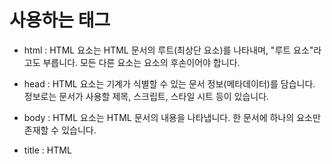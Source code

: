 # 사용하는 태그

- html : HTML <html> 요소는 HTML 문서의 루트(최상단 요소)를 나타내며, "루트 요소"라고도 부릅니다. 모든 다른 요소는 <html> 요소의 후손이어야 합니다.
- head : HTML <head> 요소는 기계가 식별할 수 있는 문서 정보(메타데이터)를 담습니다. 정보로는 문서가 사용할 제목, 스크립트, 스타일 시트 등이 있습니다.
- body : HTML <body> 요소는 HTML 문서의 내용을 나타냅니다. 한 문서에 하나의 <body> 요소만 존재할 수 있습니다.
- title : HTML <title> 요소는 브라우저의 제목 표시줄이나 페이지 탭에 보이는 문서 제목을 정의합니다.
- meta charset="utf-8" : HTML <meta> 요소는 <base>, <link>, <script>, <style>, <title>과 같은 다른 메타관련 요소로 나타낼 수 없는 메타데이터를 나타냅니다.

- script : HTML <script> 요소는 실행 가능한 코드를 문서에 포함하거나 참조할 때 사용합니다. 보통 JavaScript 코드와 함께 쓰지만, WebGL의 GLSL 셰이더 프로그래밍 언어 등 다른 언어와도 사용할 수 있습니다.
    자바스크립트를 실행할 때 사용했습니다.
- link : HTML <link> 요소는 현재 문서와 외부 리소스의 관계를 명시합니다.
    css파일로 링크할 때 사용했습니다.
- header : HTML <header> 요소는 소개 및 탐색에 도움을 주는 콘텐츠를 나타냅니다. 제목, 로고, 검색 폼, 작성자 이름 등의 요소도 포함할 수 있습니다.
    본문의 윗 부분을 나타낼 때 사용했습니다.
- footer : HTML <footer> 요소는 가장 가까운 구획 콘텐츠나 구획 루트의 푸터를 나타냅니다. 푸터는 일반적으로 구획의 작성자, 저작권 정보, 관련 문서 등의 내용을 담습니다.
    본문의 아래 부분을 나타낼 때 사용했습니다.
- a : HTML <a> 요소(앵커 요소)는 href 특성을 통해 다른 페이지나 같은 페이지의 어느 위치, 파일, 이메일 주소와 그 외 다른 URL로 연결할 수 있는 하이퍼링크를 만듭니다.
    다른페이지로 가는 링크를 만들 때 사용했습니다.
- h1 : HTML <h1>–<h6> 요소는 6단계의 구획 제목을 나타냅니다. 구획 단계는 <h1>이 가장 높고 <h6>은 가장 낮습니다.
  제목을 표시할 때 사용했습니다.
- ol : HTML <ol> 요소는 정렬된 목록을 나타냅니다. 보통 숫자 목록으로 표현합니다.
  메뉴 목록을 나타낼 때 사용했습니다.
- p : HTML <p> 요소는 하나의 문단을 나타냅니다.
  단락을 나눌 때 사용했습니다.
- li : HTML <li> 요소는 목록의 항목을 나타냅니다.
  메뉴 목록을 나타낼 때 사용했습니다.
- table : HTML <table> 요소는 행과 열로 이루어진 표를 나타냅니다.
  댓글 목록 표를 나타낼 때 사용했습니다.
- th : HTML <th> 요소는 표의 head를 나타냅니다.
  댓글 목록 표를 나타낼 때 사용했습니다.
- tr : HTML <tr> 요소는 표의 row를 나타냅니다.
  댓글 목록 표를 나타낼 때 사용했습니다.
- input : HTML <input> 요소는 웹 기반 양식에서 사용자의 데이터를 받을 수 있는 대화형 컨트롤을 생성합니다.
    댓글과 로그인 관련 입력을 받을 때 사용했습니다.
- iframe : HTML <iframe> 요소는 중첩 브라우징 맥락을 나타내는 요소로, 현재 문서 안에 다른 HTML 페이지를 삽입합니다.
    동영상을 삽입할 때 사용했습니다.

